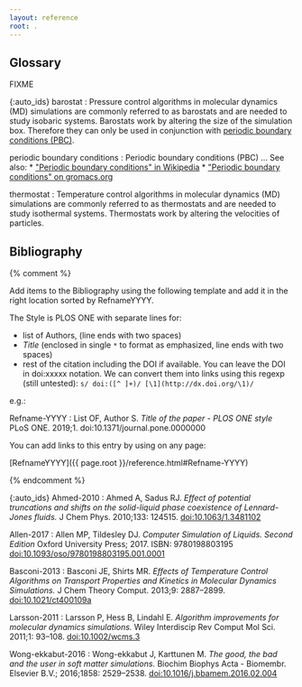 ```yaml
---
layout: reference
root: .
---
```


## Glossary

FIXME

{:auto_ids}
barostat
:   Pressure control algorithms in molecular dynamics (MD) simulations are commonly referred to
    as barostats and are needed to study isobaric systems.  Barostats work by altering the
    size of the simulation box.  Therefore they can only be used in conjunction with
    [periodic boundary conditions (PBC)](#periodic-boundary-conditions).

periodic boundary conditions
:   Periodic boundary conditions (PBC) ...
    See also:
    * ["Periodic boundary conditions" in Wikipedia](https://en.wikipedia.org/wiki/Periodic_boundary_conditions)
    * ["Periodic boundary conditions" on gromacs.org](http://www.gromacs.org/Documentation/Terminology/Periodic_Boundary_Conditions)

thermostat
:   Temperature control algorithms in molecular dynamics (MD) simulations are commonly referred to
    as thermostats and are needed to study isothermal systems.  Thermostats work by altering the
    velocities of particles.


## Bibliography

{% comment %}

Add items to the Bibliography using the following template and add it in the right
location sorted by RefnameYYYY.

The Style is PLOS ONE with separate lines for:
- list of Authors, (line ends with two spaces)
- *Title* (enclosed in single `*` to format as emphasized, line ends with two spaces)
- rest of the citation including the DOI if available.
  You can leave the DOI in doi:xxxxx notation. We can convert them into links using
  this regexp (still untested): `s/ doi:([^ ]+)/ [\1](http://dx.doi.org/\1)/`

e.g.:

Refname-YYYY
:   List OF, Author S.
    *Title of the paper -  PLOS ONE style*
    PLoS ONE. 2019;1. doi:10.1371/journal.pone.0000000

You can add links to this entry by using on any page:

[RefnameYYYY]({{ page.root }}/reference.html#Refname-YYYY)

{% endcomment %}


{:auto_ids}
Ahmed-2010
 :  Ahmed A, Sadus RJ.
 *Effect of potential truncations and shifts on the solid-liquid phase coexistence of Lennard-Jones fluids.*
 J Chem Phys. 2010;133: 124515. [doi:10.1063/1.3481102](http://dx.doi.org/doi:10.1063/1.3481102)

Allen-2017
:   Allen MP, Tildesley DJ.
    *Computer Simulation of Liquids. Second Edition*
    Oxford University Press; 2017. ISBN: 9780198803195 [doi:10.1093/oso/9780198803195.001.0001](http://dx.doi.org/10.1093/oso/9780198803195.001.0001)

Basconi-2013
:   Basconi JE, Shirts MR.
    *Effects of Temperature Control Algorithms on Transport Properties and Kinetics in Molecular Dynamics Simulations.*
    J Chem Theory Comput. 2013;9: 2887–2899.  [doi:10.1021/ct400109a](http://dx.doi.org/10.1021/ct400109a)

<!--
Gowers-2016
:   Gowers RJ, Linke M, Barnoud J, Reddy TJE, Melo MN, Seyler SL, et al.
    *MDAnalysis: A Python Package for the Rapid Analysis of Molecular Dynamics Simulations.*
    Proc 15th Python Sci Conf. 2016; 98–105. Available: http://conference.scipy.org/proceedings/scipy2016/pdfs/oliver_beckstein.pdf -->

Larsson-2011
:   Larsson P, Hess B, Lindahl E.
    *Algorithm improvements for molecular dynamics simulations.*
    Wiley Interdiscip Rev Comput Mol Sci. 2011;1: 93–108. [doi:10.1002/wcms.3](http://dx.doi.org/doi:10.1002/wcms.3)

<!--
Merz-2018
:   Merz PT, Shirts MR.
    *Testing for physical validity in molecular simulations.*
    Huang X, editor. PLoS One. 2018;13: e0202764. [doi:10.1371/journal.pone.0202764](http://dx.doi.org/10.1371/journal.pone.0202764) -->
<!--
Michaud-Agrawal-2011
:    Michaud-Agrawal N, Denning EJ, Woolf TB, Beckstein O.
    *MDAnalysis: A Toolkit for the Analysis of Molecular Dynamics Simulations.*
    J Comput Chem. 2011;32: 2319–27. [doi:10.1002/jcc.21787](http://dx.doi.org/10.1002/jcc.21787) -->

Wong-ekkabut-2016
:   Wong-ekkabut J, Karttunen M.
    *The good, the bad and the user in soft matter simulations.*
    Biochim Biophys Acta - Biomembr. Elsevier B.V.; 2016;1858: 2529–2538. [doi:10.1016/j.bbamem.2016.02.004](http://dx.doi.org/10.1016/j.bbamem.2016.02.004)

